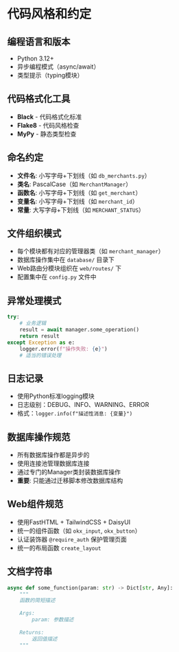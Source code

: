 # 代码风格和约定

## 编程语言和版本
- Python 3.12+
- 异步编程模式（async/await）
- 类型提示（typing模块）

## 代码格式化工具
- **Black** - 代码格式化标准
- **Flake8** - 代码风格检查
- **MyPy** - 静态类型检查

## 命名约定
- **文件名**: 小写字母+下划线（如 `db_merchants.py`）
- **类名**: PascalCase（如 `MerchantManager`）
- **函数名**: 小写字母+下划线（如 `get_merchant`）
- **变量名**: 小写字母+下划线（如 `merchant_id`）
- **常量**: 大写字母+下划线（如 `MERCHANT_STATUS`）

## 文件组织模式
- 每个模块都有对应的管理器类（如 `merchant_manager`）
- 数据库操作集中在 `database/` 目录下
- Web路由分模块组织在 `web/routes/` 下
- 配置集中在 `config.py` 文件中

## 异常处理模式
```python
try:
    # 业务逻辑
    result = await manager.some_operation()
    return result
except Exception as e:
    logger.error(f"操作失败: {e}")
    # 适当的错误处理
```

## 日志记录
- 使用Python标准logging模块
- 日志级别：DEBUG、INFO、WARNING、ERROR
- 格式：`logger.info(f"描述性消息: {变量}")`

## 数据库操作规范
- 所有数据库操作都是异步的
- 使用连接池管理数据库连接
- 通过专门的Manager类封装数据库操作
- **重要**: 只能通过迁移脚本修改数据库结构

## Web组件规范
- 使用FastHTML + TailwindCSS + DaisyUI
- 统一的组件函数（如 `okx_input`, `okx_button`）
- 认证装饰器 `@require_auth` 保护管理页面
- 统一的布局函数 `create_layout`

## 文档字符串
```python
async def some_function(param: str) -> Dict[str, Any]:
    """
    函数的简短描述
    
    Args:
        param: 参数描述
        
    Returns:
        返回值描述
    """
```